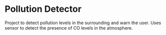 # Pollution Detector
Project to detect pollution levels in the surrounding
and warn the user.
Uses sensor to detect the presence of CO levels in the atmosphere.
